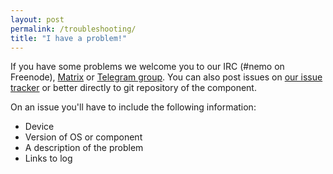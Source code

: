 ```yaml
---
layout: post
permalink: /troubleshooting/
title: "I have a problem!"
---
```


If you have some problems we welcome you to our IRC (#nemo on Freenode), [Matrix](https://matrix.to/#/#nemomobile:matrix.org) or [Telegram group](https://t.me/NemoMobile).
You can also post issues on [our issue tracker](https://github.com/nemomobile-ux/main/issues) or better directly to git repository of the component.

On an issue you'll have to include the following information:

* Device
* Version of OS or component
* A description of the problem
* Links to log
